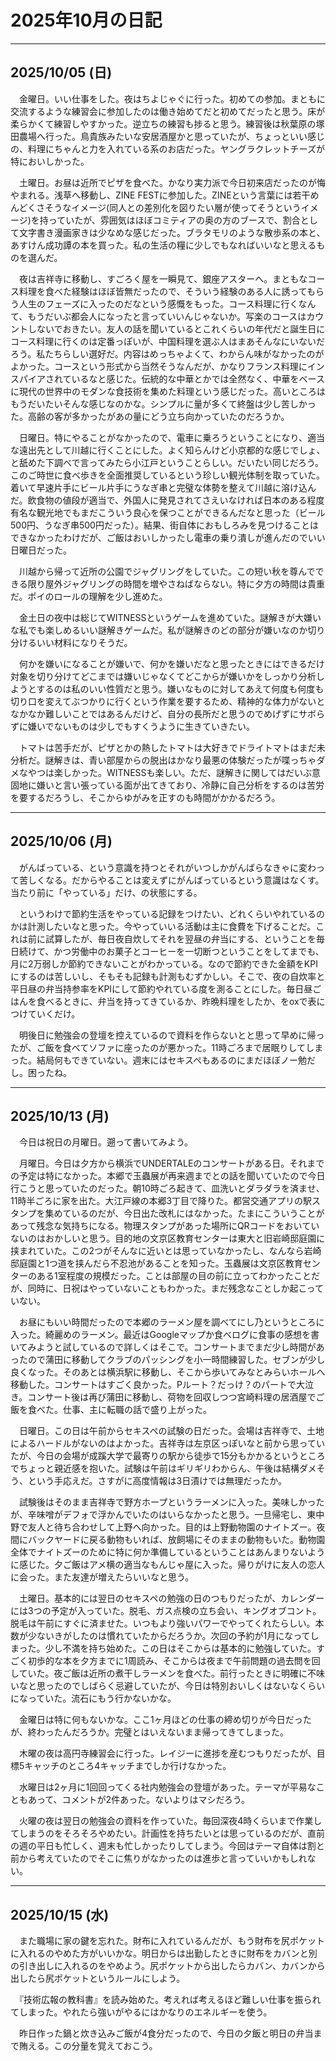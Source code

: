 # 2025年10月の日記

---

## 2025/10/05 (日)

　金曜日。いい仕事をした。夜はちよじゃぐに行った。初めての参加。まともに交流するような練習会に参加したのは働き始めてだと初めてだったと思う。床が柔らかくて練習しやすかった。逆立ちの練習も捗ると思う。練習後は秋葉原の塚田農場へ行った。鳥貴族みたいな安居酒屋かと思っていたが、ちょっといい感じの、料理にちゃんと力を入れている系のお店だった。ヤングラクレットチーズが特においしかった。

　土曜日。お昼は近所でピザを食べた。かなり実力派で今日初来店だったのが悔やまれる。浅草へ移動し、ZINE FESTに参加した。ZINEという言葉には若干めんどくさそうなイメージ(同人との差別化を図りたい層が使ってそうというイメージ)を持っていたが、雰囲気はほぼコミティアの奥の方のブースで、割合として文字書き漫画家きは少なめな感じだった。ブラタモリのような散歩系の本と、あすけん成功譚の本を買った。私の生活の糧に少しでもなればいいなと思えるものを選んだ。

　夜は吉祥寺に移動し、すごろく屋を一瞬見て、銀座アスターへ。まともなコース料理を食べた経験はほぼ皆無だったので、そういう経験のある人に誘ってもらう人生のフェーズに入ったのだなという感慨をもった。コース料理に行くなんて、もうだいぶ都会人になったと言っていいんじゃないか。写楽のコースはカウントしないでおきたい。友人の話を聞いているとこれくらいの年代だと誕生日にコース料理に行くのは定番っぽいが、中国料理を選ぶ人はまあそんなにいないだろう。私たちらしい選好だ。内容はめっちゃよくて、わからん味がなかったのがよかった。コースという形式から当然そうなんだが、かなりフランス料理にインスパイアされているなと感じた。伝統的な中華とかでは全然なく、中華をベースに現代の世界中のモダンな食技術を集めた料理という感じだった。高いところはもうだいたいそんな感じなのかな。シンプルに量が多くて終盤は少し苦しかった。高齢の客が多かったがあの量にどう立ち向かっていたのだろうか。

　日曜日。特にやることがなかったので、電車に乗ろうということになり、適当な遠出先として川越に行くことにした。よく知らんけど小京都的な感じでしょ、と舐めた下調べで言ってみたら小江戸ということらしい。だいたい同じだろう。このご時世に食べ歩きを全面推奨しているという珍しい観光体制を取っていた。着いて早速片手にビール片手にうなぎ串と完璧な体勢を整えて川越に溶け込んだ。飲食物の値段が適当で、外国人に発見されてさえいなければ日本のある程度有名な観光地でもまだこういう良心を保つことができるんだなと思った（ビール500円、うなぎ串500円だった）。結果、街自体におもしろみを見つけることはできなかったわけだが、ご飯はおいしかったし電車の乗り潰しが進んだのでいい日曜日だった。

　川越から帰って近所の公園でジャグリングをしていた。この短い秋を尊んでできる限り屋外ジャグリングの時間を増やさねばならない。特に夕方の時間は貴重だ。ポイのロールの理解を少し進めた。

　金土日の夜中は総じてWITNESSというゲームを進めていた。謎解きが大嫌いな私でも楽しめるいい謎解きゲームだ。私が謎解きのどの部分が嫌いなのか切り分けるいい材料になりそうだ。

　何かを嫌いになることが嫌いで、何かを嫌いだなと思ったときにはできるだけ対象を切り分けてどこまでは嫌いじゃなくてどこからが嫌いかをしっかり分析しようとするのは私のいい性質だと思う。嫌いなものに対してあえて何度も何度も切り口を変えてぶつかりに行くという作業を要するため、精神的な体力がないとなかなか難しいことではあるんだけど、自分の長所だと思うのでめげずにサボらずに嫌いでないものは少しでもすくうように生きていきたい。

　トマトは苦手だが、ピザとかの熱したトマトは大好きでドライトマトはまだ未分析だ。謎解きは、青い部屋からの脱出はかなり最悪の体験だったが喋っちゃダメなやつは楽しかった。WITNESSも楽しい。ただ、謎解きに関してはだいぶ意固地に嫌いと言い張っている面が出てきており、冷静に自己分析をするのは苦労を要するだろうし、そこからゆがみを正すのも時間がかかるだろう。

---

## 2025/10/06 (月)

　がんばっている、という意識を持つとそれがいつしかがんばらなきゃに変わって苦しくなる。だからやることは変えずにがんばっているという意識はなくす。当たり前に「やっている」だけ、の状態にする。

　というわけで節約生活をやっている記録をつけたい、どれくらいやれているのかは計測したいなと思った。今やっていいる活動は主に食費を下げることだ。これは前に試算したが、毎日夜自炊してそれを翌昼の弁当にする、ということを毎日続けて、かつ労働中のお菓子とコーヒーを一切断つということをしてまでも、月に2万弱しか節約できないことがわかっている。なので節約できた金額をKPIにするのは苦しいし、そもそも記録も計測もむずかしい。そこで、夜の自炊率と平日昼の弁当持参率をKPIにして節約やれている度を測ることにした。毎日昼ごはんを食べるときに、弁当を持ってきているか、昨晩料理をしたか、をoxで表につけていくだけ。

　明後日に勉強会の登壇を控えているので資料を作らないとと思って早めに帰ったが、ご飯を食べてソファに座ったのが悪かった。11時ごろまで居眠りしてしまった。結局何もできていない。週末にはセキスペもあるのにまだほぼノー勉だし。困ったね。

---

## 2025/10/13 (月)

　今日は祝日の月曜日。遡って書いてみよう。

　月曜日。今日は夕方から横浜でUNDERTALEのコンサートがある日。それまでの予定は特になかった。本郷で玉蟲展が再来週までとの話を聞いていたので今日行こうと思っていたのだった。朝10時ごろ起きて、皿洗いとダラダラを済ませ、11時半ごろに家を出た。大江戸線の本郷3丁目で降りた。都営交通アプリの駅スタンプを集めているのだが、今日出た改札にはなかった。たまにこういうことがあって残念な気持ちになる。物理スタンプがあった場所にQRコードをおいていないのはおかしいと思う。目的地の文京区教育センターは東大と旧岩崎邸庭園に挟まれていた。この2つがそんなに近いとは思っていなかったし、なんなら岩崎邸庭園と1つ道を挟んだら不忍池があることを知った。玉蟲展は文京区教育センターのある1室程度の規模だった。ことは部屋の目の前に立ってわかったことだが、同時に、日祝はやっていないこともわかった。まだ残念なことしか起こっていない。

　お昼にもいい時間だったので本郷のラーメン屋を調べてにし乃というところに入った。綺麗めのラーメン。最近はGoogleマップか食べログに食事の感想を書いてみようと試しているので詳しくはそこで。コンサートまでまだ少し時間があったので蒲田に移動してクラブのパッシングを小一時間練習した。セブンが少し良くなった。そのあとは横浜駅に移動し、そこから歩いてみなとみらいホールへ移動した。コンサートはすごく良かった。Pルート？だっけ？のパートで大泣き。コンサート後は再び蒲田に移動し、荷物を回収しつつ宮崎料理の居酒屋でご飯を食べた。仕事、主に転職の話で盛り上がった。

　日曜日。この日は午前からセキスペの試験の日だった。会場は吉祥寺で、土地によるハードルがないのはよかった。吉祥寺は左京区っぽいなと前から思っていたが、今日の会場が成蹊大学で最寄りの駅から徒歩で15分もかかるというところでちょっと親近感を抱いた。試験は午前はギリギリわからん、午後は結構ダメそう、という手応えだ。さすがに高度情報は3日漬けでは無理だったか。

　試験後はそのまま吉祥寺で野方ホープというラーメンに入った。美味しかったが、辛味噌がデフォで浮かんでいたのはいらなかったと思う。一旦帰宅し、東中野で友人と待ち合わせして上野へ向かった。目的は上野動物園のナイトズー。夜間にバックヤードに戻る動物もいれば、放飼場にそのままの動物もいた。動物園全体でナイトズーのために特に何か準備しているということはあんまりないように感じた。夕ご飯はアメ横の適当なもんじゃ屋に入った。帰りがけに友人の恋人に会った。また友達が増えたらいいなと思う。

　土曜日。基本的には翌日のセキスペの勉強の日のつもりだったが、カレンダーには3つの予定が入っていた。脱毛、ガス点検の立ち会い、キングオブコント。脱毛は午前にすぐに済ませた。いつもより強いパワーでやってくれたらしい。本数が少ないきがしたのは慣れていたからだろうか。次回の予約が1月になってしまった。少し不満を持ち始めた。この日はそこからは基本的に勉強していた。すごく初歩的な本を夕方までに1周読み、そこからは夜まで午前問題の過去問を回していた。夜ご飯は近所の煮干しラーメンを食べた。前行ったときに明確に不味いなと思ったのでしばらく忌避していたが、今日は特別おいしくはないなくらいになっていた。流石にもう行かないかな。

　金曜日は特に何もないかな。ここ1ヶ月ほどの仕事の締め切りが今日だったが、終わったんだろうか。完璧とはいえないまま帰ってきてしまった。

　木曜の夜は高円寺練習会に行った。レイジーに進捗を産むつもりだったが、目標5キャッチのところ4キャッチまでしか行けなかった。

　水曜日は2ヶ月に1回回ってくる社内勉強会の登壇があった。テーマが平易なこともあって、コメントが2件あった。ないよりはマシだろう。

　火曜の夜は翌日の勉強会の資料を作っていた。毎回深夜4時くらいまで作業してしまうのをそろそろやめたい。計画性を持ちたいとは思っているのだが、直前の週の平日も忙しく、週末も忙しかったりしてしまう。今回はテーマ自体は割と前から考えていたのでそこに焦りがなかったのは進歩と言っていいかもしれない。

---

## 2025/10/15 (水)

　また職場に家の鍵を忘れた。財布に入れているんだが、もう財布を尻ポケットに入れるのやめた方がいいかな。明日からは出勤したときに財布をカバンと別の引き出しに入れるのをやめよう。尻ポケットから出したらカバン、カバンから出したら尻ポケットというルールにしよう。

　『技術広報の教科書』を読み始めた。考えれば考えるほど難しい仕事を振られてしまった。やれたら強いがやるにはかなりのエネルギーを使う。

　昨日作った鍋と炊き込みご飯が4食分だったので、今日の夕飯と明日の弁当まで賄える。この分量を覚えておこう。

